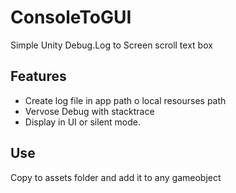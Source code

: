 # ConsoleToGUI

Simple Unity Debug.Log to Screen scroll text box

## Features

- Create log file in app path o local resourses path
- Vervose Debug with stacktrace
- Display in UI or silent mode.


## Use 

Copy to assets folder and add it to any gameobject
